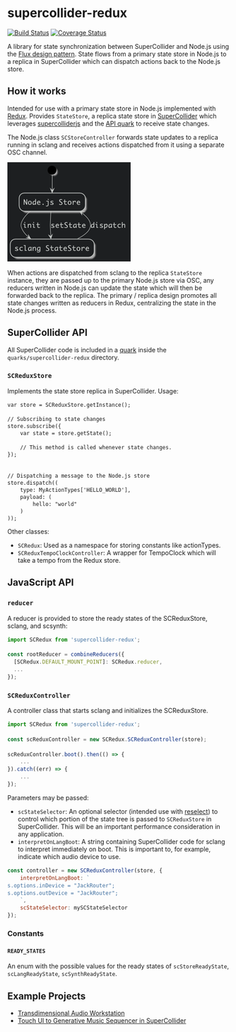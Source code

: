 # supercollider-redux

[![Build Status](https://travis-ci.com/colinsullivan/supercollider-redux.svg?branch=master)](https://travis-ci.com/colinsullivan/supercollider-redux)
[![Coverage Status](https://coveralls.io/repos/github/colinsullivan/supercollider-redux/badge.svg?branch=master)](https://coveralls.io/github/colinsullivan/supercollider-redux?branch=master)

A library for state synchronization between SuperCollider and Node.js using the [Flux design pattern](https://facebook.github.io/flux/docs/in-depth-overview/).  State flows from a primary state store in Node.js to a replica in SuperCollider which can dispatch actions back to the Node.js store.

## How it works
Intended for use with a primary state store in Node.js implemented with [Redux](http://redux.js.org/).  Provides `StateStore`, a replica state store in [SuperCollider](http://supercollider.github.io/) which leverages [supercolliderjs](https://github.com/crucialfelix/supercolliderjs) and the [API quark](https://github.com/supercollider-quarks/API) to receive state changes.

The Node.js class `SCStoreController` forwards state updates to a replica running in sclang and receives actions dispatched from it using a separate OSC channel.

![Basic state flow](docs/flow.png "Basic state flow")

When actions are dispatched from sclang to the replica `StateStore` instance, they are passed up to the primary Node.js store via OSC, any reducers written in Node.js can update the state which will then be forwarded back to the replica.  The primary / replica design promotes all state changes written as reducers in Redux, centralizing the state in the Node.js process.

## SuperCollider API
All SuperCollider code is included in a [quark](http://doc.sccode.org/Guides/UsingQuarks.html) inside the `quarks/supercollider-redux` directory.

### `SCReduxStore`
Implements the state store replica in SuperCollider.  Usage:

```supercollider
var store = SCReduxStore.getInstance();

// Subscribing to state changes
store.subscribe({
    var state = store.getState();

    // This method is called whenever state changes.
});


// Dispatching a message to the Node.js store
store.dispatch((
    type: MyActionTypes['HELLO_WORLD'],
    payload: (
        hello: "world"
    )
));
```

Other classes:
* `SCRedux`: Used as a namespace for storing constants like actionTypes.
* `SCReduxTempoClockController`: A wrapper for TempoClock which will take a tempo from the Redux store.

## JavaScript API
### `reducer`
A reducer is provided to store the ready states of the SCReduxStore, sclang, and scsynth:

```javascript
import SCRedux from 'supercollider-redux';

const rootReducer = combineReducers({
  [SCRedux.DEFAULT_MOUNT_POINT]: SCRedux.reducer,
  ...
});
```

### `SCReduxController`
A controller class that starts sclang and initializes the SCReduxStore.

```javascript
import SCRedux from 'supercollider-redux';

const scReduxController = new SCRedux.SCReduxController(store);

scReduxController.boot().then(() => {
    ...
}).catch((err) => {
    ...
});
```

Parameters may be passed:

* `scStateSelector`: An optional selector (intended use with [reselect](https://github.com/reduxjs/reselect)) to control which portion of the state tree is passed to `SCReduxStore` in SuperCollider.  This will be an important performance consideration in any application.
* `interpretOnLangBoot`: A string containing SuperCollider code for sclang to interpret immediately on boot.  This is important to, for example, indicate which audio device to use.

```javascript
const controller = new SCReduxController(store, {
    interpretOnLangBoot: `
s.options.inDevice = "JackRouter";
s.options.outDevice = "JackRouter";
    `,
    scStateSelector: mySCStateSelector
});
```

### Constants
#### `READY_STATES`
An enum with the possible values for the ready states of `scStoreReadyState`, `scLangReadyState`, `scSynthReadyState`.


## Example Projects
* [Transdimensional Audio Workstation](https://colin-sullivan.net/main/2016/transdimensional-audio-workstation/)
* [Touch UI to Generative Music Sequencer in SuperCollider](https://colin-sullivan.net/main/2019/performance-environment/)
